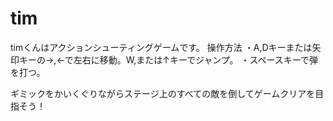 # tim
timくんはアクションシューティングゲームです。
操作方法
・A,Dキーまたは矢印キーの→,←で左右に移動。W,または↑キーでジャンプ。
・スペースキーで弾を打つ。

ギミックをかいくぐりながらステージ上のすべての敵を倒してゲームクリアを目指そう！
